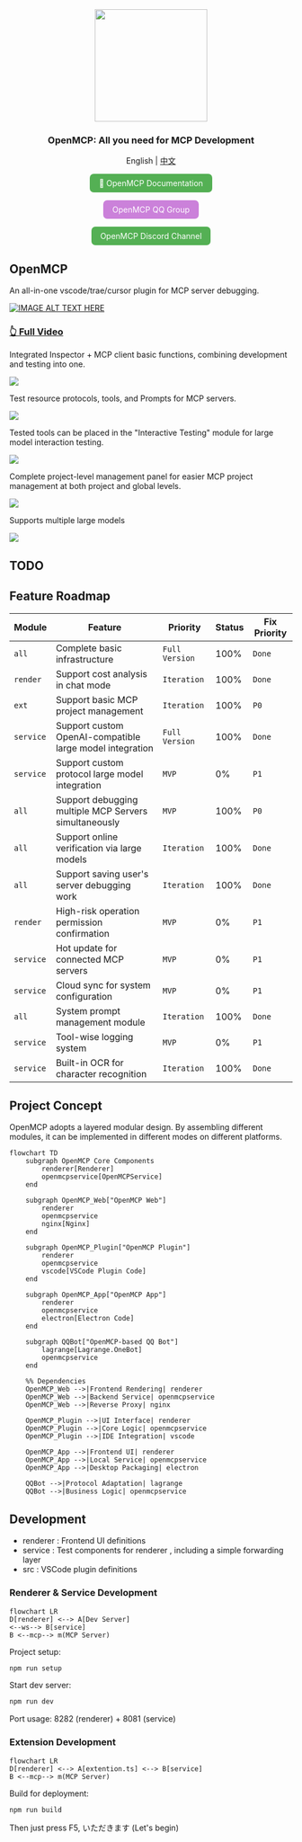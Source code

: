 <div align="center">

<img src="./icons/openmcp.png" height="200px"/>

<h3>OpenMCP: All you need for MCP Development</h3>

English | [中文](./README.zh.md)

<a href="https://kirigaya.cn/openmcp" target="_blank" style="display: inline-block; padding: 8px 16px; background-color: rgb(84, 176, 84); color: white; border-radius: .5em; text-decoration: none;"> 📄 OpenMCP Documentation</a>

<a href="https://qm.qq.com/cgi-bin/qm/qr?k=C6ZUTZvfqWoI12lWe7L93cWa1hUsuVT0&jump_from=webapi&authKey=McW6B1ogTPjPDrCyGttS890tMZGQ1KB3QLuG4aqVNRaYp4vlTSgf2c6dMcNjMuBD" target="_blank" style="display: inline-block; padding: 8px 16px; background-color: #CB81DA; color: white; border-radius: .5em; text-decoration: none;">OpenMCP QQ Group</a>

<a href="https://discord.gg/SKTZRf6NzU" target="_blank" style="display: inline-block; padding: 8px 16px; background-color: rgb(84, 176, 84); color: white; border-radius: .5em; text-decoration: none;">OpenMCP Discord Channel</a>

</div>

## OpenMCP

An all-in-one vscode/trae/cursor plugin for MCP server debugging.

[![IMAGE ALT TEXT HERE](https://pic1.zhimg.com/80/v2-951261f789708621a2c34faa5fa6f330_1440w.png)](https://www.youtube.com/watch?v=S7igsEhcLiw)
### [👆 Full Video](https://www.youtube.com/watch?v=S7igsEhcLiw)

Integrated Inspector + MCP client basic functions, combining development and testing into one.

![](./icons/openmcp.welcome.png)

Test resource protocols, tools, and Prompts for MCP servers.

![](./icons/openmcp.resource.png)

Tested tools can be placed in the "Interactive Testing" module for large model interaction testing.

![](./icons/openmcp.chatbot.png)

Complete project-level management panel for easier MCP project management at both project and global levels.

![](./icons/openmcp.management.png)

Supports multiple large models

![](./icons/openmcp.support.llm.png)

## TODO

## Feature Roadmap

| Module | Feature | Priority | Status | Fix Priority |
|---------|---------|--------|---------|-----------|
| `all` | Complete basic infrastructure | `Full Version` | 100% | `Done` |
| `render` | Support cost analysis in chat mode | `Iteration` | 100% | `Done` |
| `ext` | Support basic MCP project management | `Iteration` | 100% | `P0` |
| `service` | Support custom OpenAI-compatible large model integration | `Full Version` | 100% | `Done` |
| `service` | Support custom protocol large model integration | `MVP` | 0% | `P1` |
| `all` | Support debugging multiple MCP Servers simultaneously | `MVP` | 100% | `P0` |
| `all` | Support online verification via large models | `Iteration` | 100% | `Done` |
| `all` | Support saving user's server debugging work | `Iteration` | 100% | `Done` |
| `render` | High-risk operation permission confirmation | `MVP` | 0% | `P1` |
| `service` | Hot update for connected MCP servers | `MVP` | 0% | `P1` |
| `service` | Cloud sync for system configuration | `MVP` | 0% | `P1` |
| `all` | System prompt management module | `Iteration` | 100% | `Done` |
| `service` | Tool-wise logging system | `MVP` | 0% | `P1` |
| `service` | Built-in OCR for character recognition | `Iteration` | 100% | `Done` |

## Project Concept

OpenMCP adopts a layered modular design. By assembling different modules, it can be implemented in different modes on different platforms.

```mermaid
flowchart TD
    subgraph OpenMCP Core Components
        renderer[Renderer]
        openmcpservice[OpenMCPService]
    end

    subgraph OpenMCP_Web["OpenMCP Web"]
        renderer
        openmcpservice
        nginx[Nginx]
    end

    subgraph OpenMCP_Plugin["OpenMCP Plugin"]
        renderer
        openmcpservice
        vscode[VSCode Plugin Code]
    end

    subgraph OpenMCP_App["OpenMCP App"]
        renderer
        openmcpservice
        electron[Electron Code]
    end

    subgraph QQBot["OpenMCP-based QQ Bot"]
        lagrange[Lagrange.OneBot]
        openmcpservice
    end

    %% Dependencies
    OpenMCP_Web -->|Frontend Rendering| renderer
    OpenMCP_Web -->|Backend Service| openmcpservice
    OpenMCP_Web -->|Reverse Proxy| nginx

    OpenMCP_Plugin -->|UI Interface| renderer
    OpenMCP_Plugin -->|Core Logic| openmcpservice
    OpenMCP_Plugin -->|IDE Integration| vscode

    OpenMCP_App -->|Frontend UI| renderer
    OpenMCP_App -->|Local Service| openmcpservice
    OpenMCP_App -->|Desktop Packaging| electron

    QQBot -->|Protocol Adaptation| lagrange
    QQBot -->|Business Logic| openmcpservice
```

## Development
- renderer : Frontend UI definitions
- service : Test components for renderer , including a simple forwarding layer
- src : VSCode plugin definitions

### Renderer & Service Development

```mermaid
flowchart LR
D[renderer] <--> A[Dev Server] 
<--ws--> B[service]
B <--mcp--> m(MCP Server)
```
Project setup:

```bash
npm run setup
```
Start dev server:

```bash
npm run dev
```
Port usage: 8282 (renderer) + 8081 (service)

### Extension Development

```mermaid
flowchart LR
D[renderer] <--> A[extention.ts] <--> B[service]
B <--mcp--> m(MCP Server)
```

Build for deployment:

```bash
npm run build
```
Then just press F5, いただきます (Let's begin)
